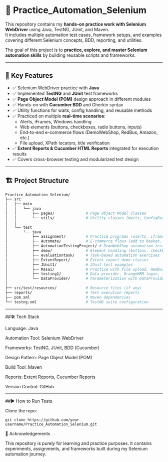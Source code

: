 # 🚀 Practice_Automation_Selenium

This repository contains my **hands-on practice work with Selenium WebDriver** using Java, TestNG, JUnit, and Maven.  
It includes multiple automation test cases, framework setups, and examples covering different Selenium concepts, BDD, reporting, and utilities.  

The goal of this project is to **practice, explore, and master Selenium automation skills** by building reusable scripts and frameworks.

---

## 📌 Key Features
- ✅ Selenium WebDriver practice with **Java**
- ✅ Implemented **TestNG** and **JUnit** test frameworks
- ✅ **Page Object Model (POM)** design approach in different modules
- ✅ Hands-on with **Cucumber BDD** and Gherkin syntax
- ✅ Utility functions for waits, config handling, and reusable methods
- ✅ Practiced on multiple **real-time scenarios**:
  - Alerts, iFrames, Windows handling
  - Web elements (buttons, checkboxes, radio buttons, inputs)
  - End-to-end e-commerce flows (DemoWebShop, RedBus, Amazon, etc.)
  - File upload, XPath locators, title verification
- ✅ **Extent Reports & Cucumber HTML Reports** integrated for execution results
- ✅ Covers cross-browser testing and modularized test design

---

## 🏗️ Project Structure

```bash
Practice_Automation_Selenium/
├── src
│   ├── main
│   │   └── java
│   │       ├── pages/              # Page Object Model classes
│   │       └── utils/              # Utility classes (Waits, ConfigReader, etc.)
│   │
│   └── test
│       └── java
│           ├── assignment/         # Practice programs (alerts, iframe, scroll, login, etc.)
│           ├── Automate/           # E-commerce flows (add to basket, login, window handling)
│           ├── AutomationTestingProject/ # DemoWebShop automation tests
│           ├── demo/               # Element handling (buttons, checkboxes, edit box, etc.)
│           ├── evaluationtask/     # Task-based automation exercises
│           ├── ExtentReport/       # Extent report demo classes
│           ├── JUnit1/             # JUnit test examples
│           ├── Masai/              # Practice with file upload, RedBus XPath, Selenium use cases
│           ├── testing1/           # Data provider, OrangeHRM login, title verification
│           └── DataProvider/       # Parameterization with DataProvider
│
├── src/test/resources/             # Resource files (if any)
├── reports/                        # Test execution reports
├── pom.xml                         # Maven dependencies
└── testng.xml                      # TestNG suite configuration
```
---
##🛠️ Tech Stack

Language: Java

Automation Tool: Selenium WebDriver

Frameworks: TestNG, JUnit, BDD (Cucumber)

Design Pattern: Page Object Model (POM)

Build Tool: Maven

Reports: Extent Reports, Cucumber Reports

Version Control: GitHub

---

##▶️ How to Run Tests


Clone the repo:
```
git clone https://github.com/your-username/Practice_Automation_Selenium.git
```
🙌 Acknowledgements

This repository is purely for learning and practice purposes.
It contains experiments, assignments, and frameworks built during my Selenium automation journey.
